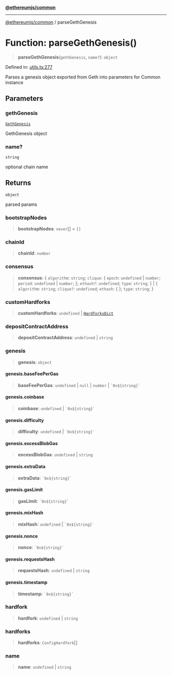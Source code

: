 [**@ethereumjs/common**](../README.md)

***

[@ethereumjs/common](../README.md) / parseGethGenesis

# Function: parseGethGenesis()

> **parseGethGenesis**(`gethGenesis`, `name?`): `object`

Defined in: [utils.ts:277](https://github.com/ethereumjs/ethereumjs-monorepo/blob/master/packages/common/src/utils.ts#L277)

Parses a genesis object exported from Geth into parameters for Common instance

## Parameters

### gethGenesis

[`GethGenesis`](../interfaces/GethGenesis.md)

GethGenesis object

### name?

`string`

optional chain name

## Returns

`object`

parsed params

### bootstrapNodes

> **bootstrapNodes**: `never`[] = `[]`

### chainId

> **chainId**: `number`

### consensus

> **consensus**: \{ `algorithm`: `string`; `clique`: \{ `epoch`: `undefined` \| `number`; `period`: `undefined` \| `number`; \}; `ethash?`: `undefined`; `type`: `string`; \} \| \{ `algorithm`: `string`; `clique?`: `undefined`; `ethash`: \{ \}; `type`: `string`; \}

### customHardforks

> **customHardforks**: `undefined` \| [`HardforksDict`](../type-aliases/HardforksDict.md)

### depositContractAddress

> **depositContractAddress**: `undefined` \| `string`

### genesis

> **genesis**: `object`

#### genesis.baseFeePerGas

> **baseFeePerGas**: `undefined` \| `null` \| `number` \| `` `0x${string}` ``

#### genesis.coinbase

> **coinbase**: `undefined` \| `` `0x${string}` ``

#### genesis.difficulty

> **difficulty**: `undefined` \| `` `0x${string}` ``

#### genesis.excessBlobGas

> **excessBlobGas**: `undefined` \| `string`

#### genesis.extraData

> **extraData**: `` `0x${string}` ``

#### genesis.gasLimit

> **gasLimit**: `` `0x${string}` ``

#### genesis.mixHash

> **mixHash**: `undefined` \| `` `0x${string}` ``

#### genesis.nonce

> **nonce**: `` `0x${string}` ``

#### genesis.requestsHash

> **requestsHash**: `undefined` \| `string`

#### genesis.timestamp

> **timestamp**: `` `0x${string}` ``

### hardfork

> **hardfork**: `undefined` \| `string`

### hardforks

> **hardforks**: `ConfigHardfork`[]

### name

> **name**: `undefined` \| `string`
